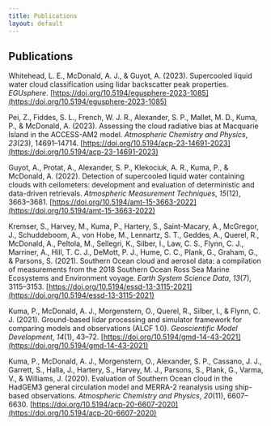 ```yaml
---
title: Publications
layout: default
---
```


## Publications

Whitehead, L. E., McDonald, A. J., & Guyot, A. (2023). Supercooled liquid water cloud classification using lidar backscatter peak properties. *EGUsphere*. [https://doi.org/10.5194/egusphere-2023-1085](https://doi.org/10.5194/egusphere-2023-1085)

Pei, Z., Fiddes, S. L., French, W. J. R., Alexander, S. P., Mallet, M. D., Kuma, P., & McDonald, A. (2023). Assessing the cloud radiative bias at Macquarie Island in the ACCESS-AM2 model. *Atmospheric Chemistry and Physics*, *23*(23), 14691–14714. [https://doi.org/10.5194/acp-23-14691-2023](https://doi.org/10.5194/acp-23-14691-2023)

Guyot, A., Protat, A., Alexander, S. P., Klekociuk, A. R., Kuma, P., & McDonald, A. (2022). Detection of supercooled liquid water containing clouds with ceilometers: development and evaluation of deterministic and data-driven retrievals. *Atmospheric Measurement Techniques*, *15*(12), 3663–3681. [https://doi.org/10.5194/amt-15-3663-2022](https://doi.org/10.5194/amt-15-3663-2022)

Kremser, S., Harvey, M., Kuma, P., Hartery, S., Saint-Macary, A., McGregor, J., Schuddeboom, A., von Hobe, M., Lennartz, S. T., Geddes, A., Querel, R., McDonald, A., Peltola, M., Sellegri, K., Silber, I., Law, C. S., Flynn, C. J., Marriner, A., Hill, T. C. J., DeMott, P. J., Hume, C. C., Plank, G., Graham, G., & Parsons, S. (2021). Southern Ocean cloud and aerosol data: a compilation of measurements from the 2018 Southern Ocean Ross Sea Marine Ecosystems and Environment voyage. *Earth System Science Data*, *13*(7), 3115–3153. [https://doi.org/10.5194/essd-13-3115-2021](https://doi.org/10.5194/essd-13-3115-2021)

Kuma, P., McDonald, A. J., Morgenstern, O., Querel, R., Silber, I., & Flynn, C. J. (2021). Ground-based lidar processing and simulator framework for comparing models and observations (ALCF 1.0). *Geoscientific Model Development*, *14*(1), 43–72. [https://doi.org/10.5194/gmd-14-43-2021](https://doi.org/10.5194/gmd-14-43-2021)

Kuma, P., McDonald, A. J., Morgenstern, O., Alexander, S. P., Cassano, J. J., Garrett, S., Halla, J., Hartery, S., Harvey, M. J., Parsons, S., Plank, G., Varma, V., & Williams, J. (2020). Evaluation of Southern Ocean cloud in the HadGEM3 general circulation model and MERRA-2 reanalysis using ship-based observations. *Atmospheric Chemistry and Physics*, *20*(11), 6607–6630. [https://doi.org/10.5194/acp-20-6607-2020](https://doi.org/10.5194/acp-20-6607-2020)
